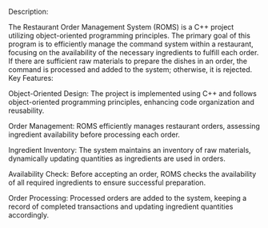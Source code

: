 Description:

The Restaurant Order Management System (ROMS) is a C++ project utilizing object-oriented programming principles. The primary goal of this program is to efficiently manage the command system within a restaurant, focusing on the availability of the necessary ingredients to fulfill each order. If there are sufficient raw materials to prepare the dishes in an order, the command is processed and added to the system; otherwise, it is rejected.
Key Features:

Object-Oriented Design: The project is implemented using C++ and follows object-oriented programming principles, enhancing code organization and reusability.

Order Management: ROMS efficiently manages restaurant orders, assessing ingredient availability before processing each order.

Ingredient Inventory: The system maintains an inventory of raw materials, dynamically updating quantities as ingredients are used in orders.

Availability Check: Before accepting an order, ROMS checks the availability of all required ingredients to ensure successful preparation.

Order Processing: Processed orders are added to the system, keeping a record of completed transactions and updating ingredient quantities accordingly.

